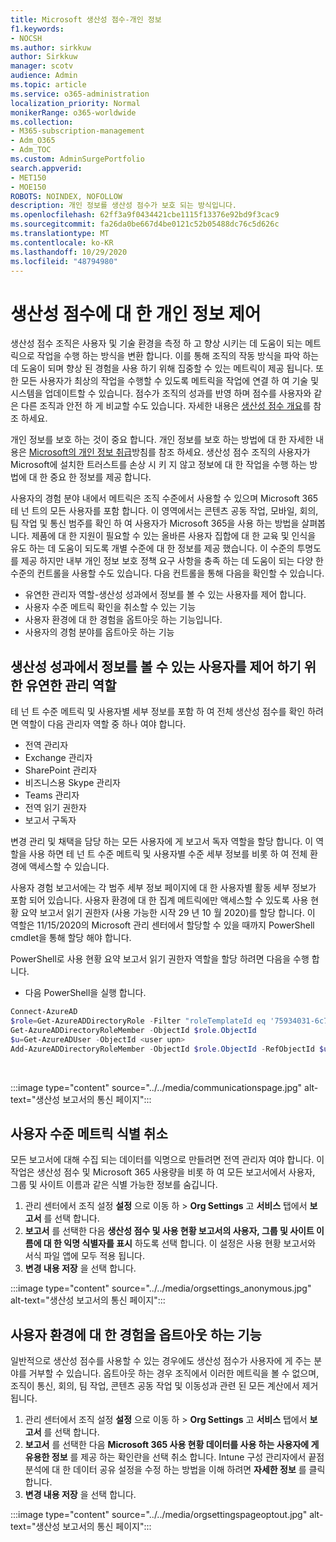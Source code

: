 ```yaml
---
title: Microsoft 생산성 점수-개인 정보
f1.keywords:
- NOCSH
ms.author: sirkkuw
author: Sirkkuw
manager: scotv
audience: Admin
ms.topic: article
ms.service: o365-administration
localization_priority: Normal
monikerRange: o365-worldwide
ms.collection:
- M365-subscription-management
- Adm_O365
- Adm_TOC
ms.custom: AdminSurgePortfolio
search.appverid:
- MET150
- MOE150
ROBOTS: NOINDEX, NOFOLLOW
description: 개인 정보를 생산성 점수가 보호 되는 방식입니다.
ms.openlocfilehash: 62ff3a9f0434421cbe1115f13376e92bd9f3cac9
ms.sourcegitcommit: fa26da0be667d4be0121c52b05488dc76c5d626c
ms.translationtype: MT
ms.contentlocale: ko-KR
ms.lasthandoff: 10/29/2020
ms.locfileid: "48794980"
---
```

# <a name="privacy-controls-for-productivity-score"></a>생산성 점수에 대 한 개인 정보 제어

생산성 점수 조직은 사용자 및 기술 환경을 측정 하 고 향상 시키는 데 도움이 되는 메트릭으로 작업을 수행 하는 방식을 변환 합니다. 이를 통해 조직의 작동 방식을 파악 하는 데 도움이 되며 향상 된 경험을 사용 하기 위해 집중할 수 있는 메트릭이 제공 됩니다.  또한 모든 사용자가 최상의 작업을 수행할 수 있도록 메트릭을 작업에 연결 하 여 기술 및 시스템을 업데이트할 수 있습니다. 점수가 조직의 성과를 반영 하며 점수를 사용자와 같은 다른 조직과 안전 하 게 비교할 수도 있습니다.  자세한 내용은 [생산성 점수 개요](productivity-score.md)를 참조 하세요.

개인 정보를 보호 하는 것이 중요 합니다. 개인 정보를 보호 하는 방법에 대 한 자세한 내용은 [Microsoft의 개인 정보 취급](https://privacy.microsoft.com/privacystatement)방침를 참조 하세요. 생산성 점수 조직의 사용자가 Microsoft에 설치한 트러스트를 손상 시 키 지 않고 정보에 대 한 작업을 수행 하는 방법에 대 한 중요 한 정보를 제공 합니다.

사용자의 경험 분야 내에서 메트릭은 조직 수준에서 사용할 수 있으며 Microsoft 365 테 넌 트의 모든 사용자를 포함 합니다. 이 영역에서는 콘텐츠 공동 작업, 모바일, 회의, 팀 작업 및 통신 범주를 확인 하 여 사용자가 Microsoft 365을 사용 하는 방법을 살펴봅니다. 제품에 대 한 지원이 필요할 수 있는 올바른 사용자 집합에 대 한 교육 및 인식을 유도 하는 데 도움이 되도록 개별 수준에 대 한 정보를 제공 했습니다. 이 수준의 투명도를 제공 하지만 내부 개인 정보 보호 정책 요구 사항을 충족 하는 데 도움이 되는 다양 한 수준의 컨트롤을 사용할 수도 있습니다.
다음 컨트롤을 통해 다음을 확인할 수 있습니다.

- 유연한 관리자 역할-생산성 성과에서 정보를 볼 수 있는 사용자를 제어 합니다.
- 사용자 수준 메트릭 확인을 취소할 수 있는 기능
- 사용자 환경에 대 한 경험을 옵트아웃 하는 기능입니다.
- 사용자의 경험 분야를 옵트아웃 하는 기능

## <a name="flexible-admin-roles-to-control-who-can-see-the-information-in-productivity-score"></a>생산성 성과에서 정보를 볼 수 있는 사용자를 제어 하기 위한 유연한 관리 역할

테 넌 트 수준 메트릭 및 사용자별 세부 정보를 포함 하 여 전체 생산성 점수를 확인 하려면 역할이 다음 관리자 역할 중 하나 여야 합니다.

- 전역 관리자
- Exchange 관리자
- SharePoint 관리자
- 비즈니스용 Skype 관리자
- Teams 관리자
- 전역 읽기 권한자
- 보고서 구독자

변경 관리 및 채택을 담당 하는 모든 사용자에 게 보고서 독자 역할을 할당 합니다. 이 역할을 사용 하면 테 넌 트 수준 메트릭 및 사용자별 수준 세부 정보를 비롯 하 여 전체 환경에 액세스할 수 있습니다.

사용자 경험 보고서에는 각 범주 세부 정보 페이지에 대 한 사용자별 활동 세부 정보가 포함 되어 있습니다. 사용자 환경에 대 한 집계 메트릭에만 액세스할 수 있도록 사용 현황 요약 보고서 읽기 권한자 (사용 가능한 시작 29 년 10 월 2020)를 할당 합니다. 이 역할은 11/15/2020의 Microsoft 관리 센터에서 할당할 수 있을 때까지 PowerShell cmdlet을 통해 할당 해야 합니다.

PowerShell로 사용 현황 요약 보고서 읽기 권한자 역할을 할당 하려면 다음을 수행 합니다.

- 다음 PowerShell을 실행 합니다.

```powershell
Connect-AzureAD
$role=Get-AzureADDirectoryRole -Filter "roleTemplateId eq '75934031-6c7e-415a-99d7-48dbd49e875e'"
Get-AzureADDirectoryRoleMember -ObjectId $role.ObjectId
$u=Get-AzureADUser -ObjectId <user upn>
Add-AzureADDirectoryRoleMember -ObjectId $role.ObjectId -RefObjectId $u.ObjectId
```

</br>

:::image type="content" source="../../media/communicationspage.jpg" alt-text="생산성 보고서의 통신 페이지":::

## <a name="de-identification-of-user-level-metrics"></a>사용자 수준 메트릭 식별 취소

모든 보고서에 대해 수집 되는 데이터를 익명으로 만들려면 전역 관리자 여야 합니다. 이 작업은 생산성 점수 및 Microsoft 365 사용량을 비롯 하 여 모든 보고서에서 사용자, 그룹 및 사이트 이름과 같은 식별 가능한 정보를 숨깁니다.

1. 관리 센터에서 조직 설정 **설정** 으로 이동 하   >   **Org Settings** 고 **서비스** 탭에서 **보고서** 를 선택 합니다.
2. **보고서** 를 선택한 다음 **생산성 점수 및 사용 현황 보고서의 사용자, 그룹 및 사이트 이름에 대 한 익명 식별자를 표시** 하도록 선택 합니다. 이 설정은 사용 현황 보고서와 서식 파일 앱에 모두 적용 됩니다.
3. **변경 내용 저장** 을 선택 합니다.

:::image type="content" source="../../media/orgsettings_anonymous.jpg" alt-text="생산성 보고서의 통신 페이지":::

## <a name="capability-to-opt-out-of-people-experiences"></a>사용자 환경에 대 한 경험을 옵트아웃 하는 기능

일반적으로 생산성 점수를 사용할 수 있는 경우에도 생산성 점수가 사용자에 게 주는 분야를 거부할 수 있습니다. 옵트아웃 하는 경우 조직에서 이러한 메트릭을 볼 수 없으며, 조직이 통신, 회의, 팀 작업, 콘텐츠 공동 작업 및 이동성과 관련 된 모든 계산에서 제거 됩니다.

1. 관리 센터에서 조직 설정 **설정** 으로 이동 하   >   **Org Settings** 고 **서비스** 탭에서 **보고서** 를 선택 합니다.
2. **보고서** 를 선택한 다음 **Microsoft 365 사용 현황 데이터를 사용 하는 사용자에 게 유용한 정보** 를 제공 하는 확인란을 선택 취소 합니다. Intune 구성 관리자에서 끝점 분석에 대 한 데이터 공유 설정을 수정 하는 방법을 이해 하려면 **자세한 정보** 를 클릭 합니다.
3. **변경 내용 저장** 을 선택 합니다.

:::image type="content" source="../../media/orgsettingspageoptout.jpg" alt-text="생산성 보고서의 통신 페이지":::